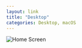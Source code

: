 ```yaml
---
layout: link
title: "Desktop"
categories: Desktop, macOS
---
```


![Home Screen](/assets/2019-06-05-desktop.png)
